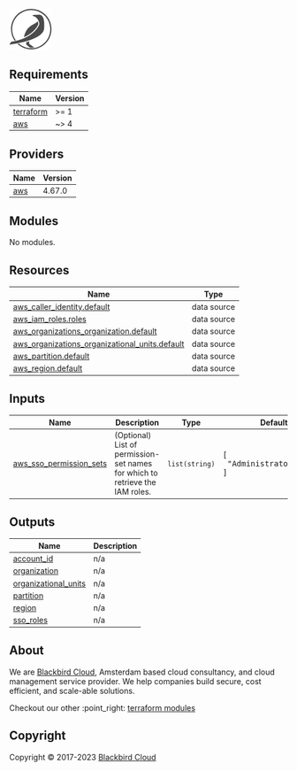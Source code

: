 [![blackbird-logo](https://raw.githubusercontent.com/blackbird-cloud/terraform-module-template/main/.config/logo_simple.png)](https://blackbird.cloud)

## Requirements

| Name | Version |
|------|---------|
| <a name="requirement_terraform"></a> [terraform](#requirement\_terraform) | >= 1 |
| <a name="requirement_aws"></a> [aws](#requirement\_aws) | ~> 4 |

## Providers

| Name | Version |
|------|---------|
| <a name="provider_aws"></a> [aws](#provider\_aws) | 4.67.0 |

## Modules

No modules.

## Resources

| Name | Type |
|------|------|
| [aws_caller_identity.default](https://registry.terraform.io/providers/hashicorp/aws/latest/docs/data-sources/caller_identity) | data source |
| [aws_iam_roles.roles](https://registry.terraform.io/providers/hashicorp/aws/latest/docs/data-sources/iam_roles) | data source |
| [aws_organizations_organization.default](https://registry.terraform.io/providers/hashicorp/aws/latest/docs/data-sources/organizations_organization) | data source |
| [aws_organizations_organizational_units.default](https://registry.terraform.io/providers/hashicorp/aws/latest/docs/data-sources/organizations_organizational_units) | data source |
| [aws_partition.default](https://registry.terraform.io/providers/hashicorp/aws/latest/docs/data-sources/partition) | data source |
| [aws_region.default](https://registry.terraform.io/providers/hashicorp/aws/latest/docs/data-sources/region) | data source |

## Inputs

| Name | Description | Type | Default | Required |
|------|-------------|------|---------|:--------:|
| <a name="input_aws_sso_permission_sets"></a> [aws\_sso\_permission\_sets](#input\_aws\_sso\_permission\_sets) | (Optional) List of permission-set names for which to retrieve the IAM roles. | `list(string)` | <pre>[<br>  "AdministratorAccess"<br>]</pre> | no |

## Outputs

| Name | Description |
|------|-------------|
| <a name="output_account_id"></a> [account\_id](#output\_account\_id) | n/a |
| <a name="output_organization"></a> [organization](#output\_organization) | n/a |
| <a name="output_organizational_units"></a> [organizational\_units](#output\_organizational\_units) | n/a |
| <a name="output_partition"></a> [partition](#output\_partition) | n/a |
| <a name="output_region"></a> [region](#output\_region) | n/a |
| <a name="output_sso_roles"></a> [sso\_roles](#output\_sso\_roles) | n/a |

## About

We are [Blackbird Cloud](https://blackbird.cloud), Amsterdam based cloud consultancy, and cloud management service provider. We help companies build secure, cost efficient, and scale-able solutions.

Checkout our other :point\_right: [terraform modules](https://registry.terraform.io/namespaces/blackbird-cloud)

## Copyright

Copyright © 2017-2023 [Blackbird Cloud](https://blackbird.cloud)
